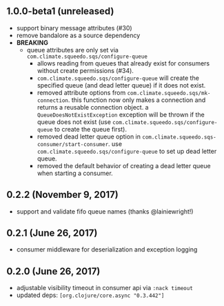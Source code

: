 ## 1.0.0-beta1 (unreleased)

* support binary message attributes (#30)
* remove bandalore as a source dependency
* **BREAKING**
  * queue attributes are only set via `com.climate.squeedo.sqs/configure-queue`
    * allows reading from queues that already exist for consumers without create
      permissions (#34).
    * `com.climate.squeedo.sqs/configure-queue` will create the specified
      queue (and dead letter queue) if it does not exist.
    * removed attribute options from `com.climate.squeedo.sqs/mk-connection`.
      this function now only makes a connection and returns a reusable connection object.
      a `QueueDoesNotExistException` exception will be thrown if the queue does not exist
      (use `com.climate.squeedo.sqs/configure-queue` to create the queue first).
    * removed dead letter queue option in `com.climate.squeedo.sqs-consumer/start-consumer`.
      use `com.climate.squeedo.sqs/configure-queue` to set up dead letter queue.
    * removed the default behavior of creating a dead letter queue when starting a
      consumer.

## 0.2.2 (November 9, 2017)

* support and validate fifo queue names (thanks @lainiewright!)

## 0.2.1 (June 26, 2017)

* consumer middleware for deserialization and exception logging

## 0.2.0 (June 26, 2017)

* adjustable visibility timeout in consumer api via `:nack timeout`
* updated deps: `[org.clojure/core.async "0.3.442"]`
